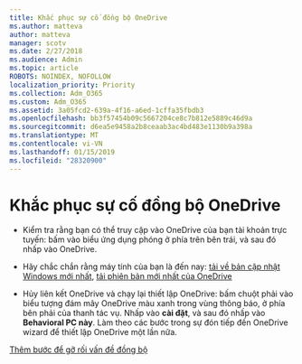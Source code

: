 ```yaml
---
title: Khắc phục sự cố đồng bộ OneDrive
ms.author: matteva
author: matteva
manager: scotv
ms.date: 2/27/2018
ms.audience: Admin
ms.topic: article
ROBOTS: NOINDEX, NOFOLLOW
localization_priority: Priority
ms.collection: Adm_O365
ms.custom: Adm_O365
ms.assetid: 3a05fcd2-639a-4f16-a6ed-1cffa35fbdb3
ms.openlocfilehash: bb3f57454b09c5667204ce8c7b812e5889c46d9a
ms.sourcegitcommit: d6ea5e9458a2b8ceaab3ac4bd483e1130b9a398a
ms.translationtype: MT
ms.contentlocale: vi-VN
ms.lasthandoff: 01/15/2019
ms.locfileid: "28320900"
---
```

# <a name="fix-onedrive-sync-problems"></a>Khắc phục sự cố đồng bộ OneDrive

- Kiểm tra rằng bạn có thể truy cập vào OneDrive của bạn tài khoản trực tuyến: bấm vào biểu ứng dụng phóng ở phía trên bên trái, và sau đó nhấp vào OneDrive.
    
- Hãy chắc chắn rằng máy tính của bạn là đến nay: [tải về bản cập nhật Windows mới nhất](http://go.microsoft.com/fwlink/p/?LinkId=825773), [tải phiên bản mới nhất của OneDrive](https://go.microsoft.com/fwlink/p/?linkid=844652)
    
- Hủy liên kết OneDrive và chạy lại thiết lập OneDrive: bấm chuột phải vào biểu tượng đám mây OneDrive màu xanh trong vùng thông báo, ở phía bên phải của thanh tác vụ. Nhấp vào **cài đặt**, và sau đó nhấp vào **Behavioral PC này**. Làm theo các bước trong sự đón tiếp đến OneDrive wizard để thiết lập OneDrive một lần nữa.
    
[Thêm bước để gỡ rối vấn đề đồng bộ](https://go.microsoft.com/fwlink/?linkid=866431)
  

